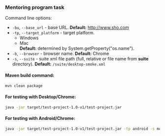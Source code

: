 ### Mentoring program task
Command line options:
* `-bu`, `--base_url` - base URL. **Default:** http://www.sho.com
* `-tp`, `--target_platform` - target platform.  
   * Windows
   * Mac   
   **Default:** determined by System.getProperty("os.name").
* `-b`, `--browser` - browser name. **Default:** Chrome
* `-s`, `--suite` - suite xml file path (full, relative or file name from **suite** directory). **Default:** `/suite/desktop-smoke.xml`

#### Maven build command:
```bash
mvn clean package
```

#### For testing with Desktop/Chrome:
```bash
java -jar target/test-project-1.0-v1/test-project.jar 
```

#### For testing with Android/Chrome:
```bash
java -jar target/test-project-1.0-v1/test-project.jar -tp android -s mobile-smoke.xml
```
